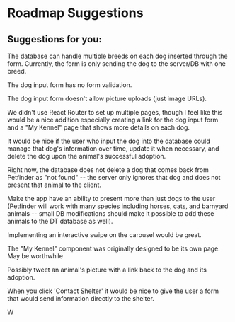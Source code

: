 Roadmap Suggestions
===================

Suggestions for you:
--------------------

The database can handle multiple breeds on each dog inserted through the form. Currently, the form is only sending the dog to the server/DB with one breed.

The dog input form has no form validation.

The dog input form doesn't allow picture uploads (just image URLs).

We didn't use React Router to set up multiple pages, though I feel like this would be a nice addition especially creating a link for the dog input form and a "My Kennel" page that shows more details on each dog.

It would be nice if the user who input the dog into the database could manage that dog's information over time, update it when necessary, and delete the dog upon the animal's successful adoption.

Right now, the database does not delete a dog that comes back from Petfinder as "not found" -- the server only ignores that dog and does not present that animal to the client.

Make the app have an ability to present more than just dogs to the user (Petfinder will work with many species including horses, cats, and barnyard animals -- small DB modifications should make it possible to add these animals to the DT database as well).

Implementing an interactive swipe on the carousel would be great.

The "My Kennel" component was originally designed to be its own page. May be worthwhile 

Possibly tweet an animal's picture with a link back to the dog and its adoption.

When you click 'Contact Shelter' it would be nice to give the user a form that would send information directly to the shelter.

W